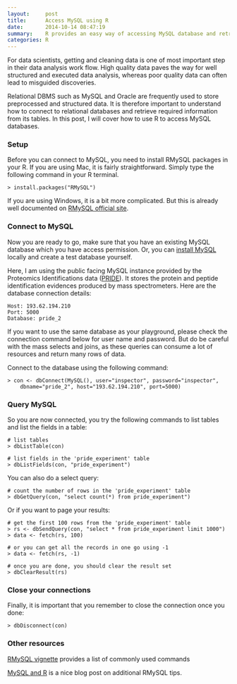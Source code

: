```yaml
---
layout:     post
title:      Access MySQL using R
date:       2014-10-14 08:47:19
summary:    R provides an easy way of accessing MySQL database and retrieving database for analysis.
categories: R
---
```


For data scientists, getting and cleaning data is one of most important step in their data analysis work flow. High quality data paves the way for well structured and executed data analysis, whereas poor quality data can often lead to misguided discoveries.  

Relational DBMS such as MySQL and Oracle are frequently used to store preprocessed and structured data. It is therefore important to understand how to connect to relational databases and retrieve required information from its tables. In this post, I will cover how to use R to access MySQL databases.

### Setup

Before you can connect to MySQL, you need to install RMySQL packages in your R. If you are using Mac, it is fairly straightforward. Simply type the following command in your R terminal.

	> install.packages("RMySQL")

If you are using Windows, it is a bit more complicated. But this is already well documented on [RMySQL official site](http://cran.r-project.org/web/packages/RMySQL).

### Connect to MySQL

Now you are ready to go, make sure that you have an existing MySQL database which you have access permission. Or, you can [install MySQL](http://dev.mysql.com/doc/refman/5.1/en/installing.html) locally and create a test database yourself.

Here, I am using the public facing MySQL instance provided by the Proteomics Identifications data ([PRIDE](http://www.ebi.ac.uk/pride)). It stores the protein and peptide identification evidences produced by mass spectrometers. Here are the database connection details:

	Host: 193.62.194.210
	Port: 5000
	Database: pride_2

If you want to use the same database as your playground, please check the connection command below for user name and password. But do be careful with the mass selects and joins, as these queries can consume a lot of resources and return many rows of data.

Connect to the database using the following command:

	> con <- dbConnect(MySQL(), user="inspector", password="inspector",
		dbname="pride_2", host="193.62.194.210", port=5000)

### Query MySQL

So you are now connected, you try the following commands to list tables and list the fields in a table:

	# list tables
	> dbListTable(con)

	# list fields in the 'pride_experiment' table
	> dbListFields(con, "pride_experiment")

You can also do a select query:

	# count the number of rows in the 'pride_experiment' table
	> dbGetQuery(con, "select count(*) from pride_experiment")

Or if you want to page your results:

	# get the first 100 rows from the 'pride_experiment' table
	> rs <- dbSendQuery(con, "select * from pride_experiment limit 1000")
	> data <- fetch(rs, 100)

	# or you can get all the records in one go using -1
	> data <- fetch(rs, -1)

	# once you are done, you should clear the result set
	> dbClearResult(rs)


### Close your connections

Finally, it is important that you remember to close the connection once you done:

	> dbDisconnect(con)


### Other resources

[RMySQL vignette](http://cran.r-project.org/web/packages/RMySQL/RMySQL.pdf) provides a list of commonly used commands

[MySQL and R](http://www.r-bloggers.com/mysql-and-r/) is a nice blog post on additional RMySQL tips.
